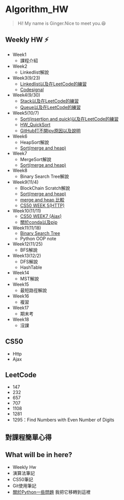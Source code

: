 
# Algorithm_HW

> Hi! My name is Ginger.Nice to meet you.:satisfied: 

## Weekly HW  :zap: 
- Week1
    - 課程介紹
- Week2
    - Linkedlist解說
- Week3(9/23)
    - [Linkedlist以及在LeetCode的練習](https://github.com/fanginger/Algorithm_HW/blob/master/WEEK3/LeetCode/707-linkedlist)
    - [Codesignal](https://github.com/fanginger/Algorithm_HW/blob/master/WEEK3/WEEK3-Codesignal.md)
- Week4(9/30)
    - [Stack以及在LeetCode的練習](https://github.com/fanginger/Algorithm_HW/blob/master/WEEK4/LeetCode/232Stacks_arraytype.py)
    - [Queue以及在LeetCode的練習](https://github.com/fanginger/Algorithm_HW/tree/master/WEEK4/LeetCode)
- Week5(10/7)
    - [Sort(insertion and quick)以及在LeetCode的練習](https://github.com/fanginger/Algorithm_HW/tree/master/WEEK5)
    - [HW_QuickSort](https://github.com/fanginger/Algorithm_HW/blob/master/WEEK5/HW_QuickSort%20.ipynb)
    - [GitHub打不開ipy原因以及說明](https://github.com/fanginger/Algorithm_HW/blob/master/WEEK5/GitHub%E6%89%93%E4%B8%8D%E9%96%8Bipy%E5%8E%9F%E5%9B%A0.md)
- Week6
    - HeapSort解說
    - [Sort(merge and heap)](https://github.com/fanginger/Algorithm_HW/tree/master/WEEK8)
- Week7
    - MergeSort解說
    - [Sort(merge and heap)](https://github.com/fanginger/Algorithm_HW/tree/master/WEEK8)
- Week8
    - Binary Search Tree解說
- Week9(11/4)
    - BlockChain Scratch解說
    - [Sort(merge and heap)](https://github.com/fanginger/Algorithm_HW/tree/master/WEEK8)
    - [merge and heap 比較](https://github.com/fanginger/Algorithm_HW/blob/master/WEEK9/%E6%AF%94%E8%BC%83merge_sort%E5%92%8Cheap_sort.md)
    - [CS50 WEEK 5(HTTP)](https://github.com/fanginger/Algorithm_HW/blob/master/WEEK9/CS50WEEK5-HTTP.md)
- Week10(11/11)
    - [CS50 WEEK7 (Ajax)](https://github.com/fanginger/Algorithm_HW/blob/master/WEEK10/CS50WEEK7_Ajax.md)
    - [關於conda以及pip](https://github.com/fanginger/Algorithm_HW/blob/master/WEEK10/%E9%97%9C%E6%96%BCconda.md)
- Week11(11/18)
    - [Binary Search Tree](https://github.com/fanginger/Algorithm_HW/tree/master/WEEK11)
    - Python OOP note
- Week12(11/25)
    - BFS解說
- Week13(12/2)
    - DFS解說
    - HashTable
- Week14
    - MST解說
- Week15
    - 最短路徑解說
- Week16
    - 複習
- Week17
    - 期末考
- Week18
    - 沒課
## CS50
- Http
- Ajax
## LeetCode
- 147
- 232
- 657
- 707
- 1108
- 1281
- 1295：Find Numbers with Even Number of Digits
## 對課程簡單心得

## What will be in here?
- Weekly Hw
- 演算法筆記
- CS50筆記
- Git使用筆記
- [關於Python一些問題](https://github.com/fanginger/python) 我把它移轉到這裡



